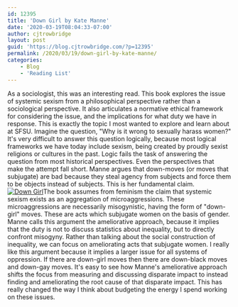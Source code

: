 ```yaml
---
id: 12395
title: 'Down Girl by Kate Manne'
date: '2020-03-19T08:04:33-07:00'
author: cjtrowbridge
layout: post
guid: 'https://blog.cjtrowbridge.com/?p=12395'
permalink: /2020/03/19/down-girl-by-kate-manne/
categories:
    - Blog
    - 'Reading List'
---
```


As a sociologist, this was an interesting read. This book explores the issue of systemic sexism from a philosophical perspective rather than a sociological perspective. It also articulates a normative ethical framework for considering the issue, and the implications for what duty we have in response. This is exactly the topic I most wanted to explore and learn about at SFSU. Imagine the question, "Why is it wrong to sexually harass women?" It's very difficult to answer this question logically, because most logical frameworks we have today include sexism, being created by proudly sexist religions or cultures in the past. Logic fails the task of answering the question from most historical perspectives. Even the perspectives that make the attempt fall short. Manne argues that down-moves (or moves that subjugate) are bad because they steal agency from subjects and force them to be objects instead of subjects. This is her fundamental claim. [![Down Girl](https://blog.cjtrowbridge.com/wp-content/uploads/2020/05/Down-Girl-1-1.jpg)](https://amzn.to/2Z7wsXk)The book assumes from feminism the claim that systemic sexism exists as an aggregation of microaggressions. These microaggressions are necessarily misogynistic, having the form of "down-girl" moves. These are acts which subjugate women on the basis of gender. Manne calls this argument the ameliorative approach, because it implies that the duty is not to discuss statistics about inequality, but to directly confront misogyny. Rather than talking about the social construction of inequality, we can focus on ameliorating acts that subjugate women. I really like this argument because it implies a larger issue for all systems of oppression. If there are down-girl moves then there are down-black moves and down-gay moves. It's easy to see how Manne's ameliorative approach shifts the focus from measuring and discussing disparate impact to instead finding and ameliorating the root cause of that disparate impact. This has really changed the way I think about budgeting the energy I spend working on these issues.